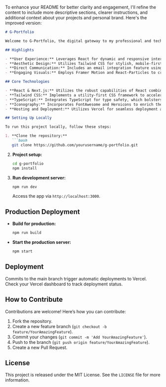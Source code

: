 To enhance your README for better clarity and engagement, I'll refine the content to include more descriptive sections, clearer instructions, and additional context about your projects and personal brand. Here's the improved version:

```markdown
# G-Portfolio

Welcome to G-Portfolio, the digital gateway to my professional and technical prowess, hosted on Vercel. This website not only highlights my projects but also illustrates my approach to modern web development with an emphasis on interactive and responsive design.

## Highlights

- **User Experience:** Leverages React for dynamic and responsive interfaces, ensuring a seamless interaction for all users.
- **Aesthetic Design:** Utilizes Tailwind CSS for stylish, mobile-first layouts that adapt to any screen size.
- **Direct Communication:** Includes an email integration feature using Email.js, allowing visitors to contact me directly through the website.
- **Engaging Visuals:** Employs Framer Motion and React-Particles to create captivating animations and interactive elements that enhance user engagement.

## Core Technologies

- **React & Next.js:** Utilizes the robust capabilities of React combined with the server-side enhancements of Next.js for optimal performance and SEO.
- **Tailwind CSS:** Implements a utility-first CSS framework to accelerate bespoke interface development.
- **TypeScript:** Integrates TypeScript for type safety, which bolsters the reliability and maintainability of the codebase.
- **Iconography:** Incorporates FontAwesome and Heroicons to enrich the interface with visually pleasing icons.
- **Hosting and Deployment:** Utilizes Vercel for seamless deployment and optimal hosting of Next.js applications.

## Setting Up Locally

To run this project locally, follow these steps:

1. **Clone the repository:**
   ```bash
   git clone https://github.com/yourusername/g-portfolio.git
   ```
2. **Project setup:**
   ```bash
   cd g-portfolio
   npm install
   ```
3. **Run development server:**
   ```bash
   npm run dev
   ```
   Access the app via `http://localhost:3000`.

## Production Deployment

- **Build for production:**
  ```bash
  npm run build
  ```
- **Start the production server:**
  ```bash
  npm start
  ```

## Deployment

Commits to the main branch trigger automatic deployments to Vercel. Check your Vercel dashboard to track deployment status.

## How to Contribute

Contributions are welcome! Here’s how you can contribute:

1. Fork the repository.
2. Create a new feature branch (`git checkout -b feature/YourAmazingFeature`).
3. Commit your changes (`git commit -m 'Add YourAmazingFeature'`).
4. Push to the branch (`git push origin feature/YourAmazingFeature`).
5. Create a new Pull Request.

## License

This project is released under the MIT License. See the `LICENSE` file for more information.





